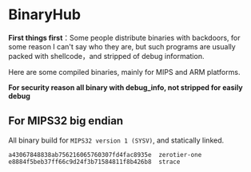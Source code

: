 # BinaryHub
**First things first**：Some people distribute binaries with backdoors, for some reason I can't say who they are, but such programs are usually packed with shellcode，and stripped of debug information.

Here are some compiled binaries, mainly for MIPS and ARM platforms.

**For security reason all binary with debug_info, not stripped for easily debug**

## For MIPS32 big endian 
All binary build for ```MIPS32 version 1 (SYSV)```, and statically linked. 
```
a43067848838ab756216065760307fd4fac8935e  zerotier-one
e8884f5beb37ff66c9d24f3b71584811f8b426b8  strace
```
